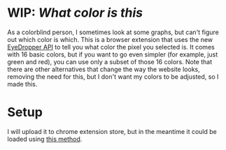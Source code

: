 # WIP: *What color is this*
As a colorblind person, I sometimes look at some graphs, but can't figure out which color is which. This is a browser extension that uses the new [EyeDropper API](https://github.com/WICG/eyedropper-api) to tell you what color the pixel you selected is. It comes with 16 basic colors, but if you want to go even simpler (for example, just green and red), you can use only a subset of those 16 colors. Note that there are other alternatives that change the way the website looks, removing the need for this, but I don't want my colors to be adjusted, so I made this.

# Setup
I will upload it to chrome extension store, but in the meantime it could be loaded using [this method](https://developer.chrome.com/docs/extensions/mv3/getstarted/development-basics/#load-unpacked).